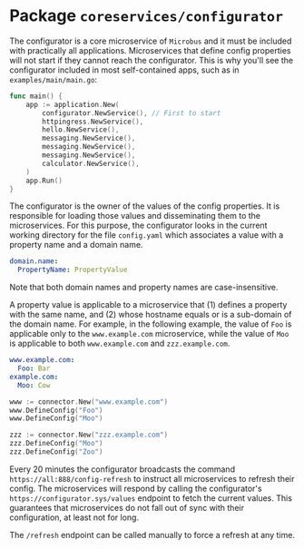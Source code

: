 # Package `coreservices/configurator`

The configurator is a core microservice of `Microbus` and it must be included with practically all applications. Microservices that define config properties will not start if they cannot reach the configurator. This is why you'll see the configurator included in most self-contained apps, such as in `examples/main/main.go`:

```go
func main() {
	app := application.New(
		configurator.NewService(), // First to start
		httpingress.NewService(),
		hello.NewService(),
		messaging.NewService(),
		messaging.NewService(),
		messaging.NewService(),
		calculator.NewService(),
	)
	app.Run()
}
```

The configurator is the owner of the values of the config properties. It is responsible for loading those values and disseminating them to the microservices. For this purpose, the configurator looks in the current working directory for the file `config.yaml` which associates a value with a property name and a domain name.

```yaml
domain.name:
  PropertyName: PropertyValue
```

Note that both domain names and property names are case-insensitive.

A property value is applicable to a microservice that (1) defines a property with the same name, and (2) whose hostname equals or is a sub-domain of the domain name. For example, in the following example, the value of `Foo` is applicable only to the `www.example.com` microservice, while the value of `Moo` is applicable to both `www.example.com` and `zzz.example.com`.

```yaml
www.example.com:
  Foo: Bar
example.com:
  Moo: Cow
```

```go
www := connector.New("www.example.com")
www.DefineConfig("Foo")
www.DefineConfig("Moo")

zzz := connector.New("zzz.example.com")
zzz.DefineConfig("Moo")
zzz.DefineConfig("Zoo")
```

Every 20 minutes the configurator broadcasts the command `https://all:888/config-refresh` to instruct all microservices to refresh their config. The microservices will respond by calling the configurator's `https://configurator.sys/values` endpoint to fetch the current values. This guarantees that microservices do not fall out of sync with their configuration, at least not for long.

The `/refresh` endpoint can be called manually to force a refresh at any time.
